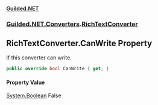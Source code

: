 #### [Guilded.NET](Guilded_NET_Base.md 'Guilded.NET.Base')
### [Guilded.NET.Converters](Guilded_NET_Base.md#Guilded_NET_Converters 'Guilded.NET.Converters').[RichTextConverter](RichTextConverter.md 'Guilded.NET.Converters.RichTextConverter')
## RichTextConverter.CanWrite Property
If this converter can write.  
```csharp
public override bool CanWrite { get; }
```
#### Property Value
[System.Boolean](https://docs.microsoft.com/en-us/dotnet/api/System.Boolean 'System.Boolean')
False
